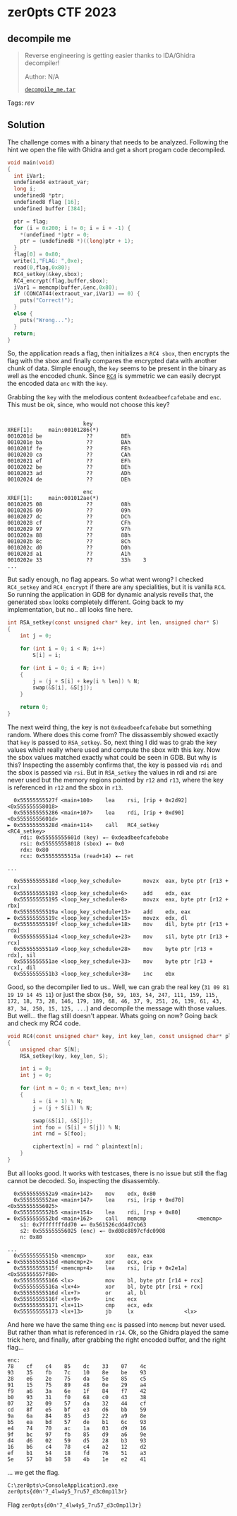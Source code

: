 # zer0pts CTF 2023

## decompile me

> Reverse engineering is getting easier thanks to IDA/Ghidra decompiler!
>
>  Author: N/A
>
> [`decompile_me.tar`](decompile_me.tar)

Tags: _rev_

## Solution
The challenge comes with a binary that needs to be analyzed. Following the hint we open the file with Ghidra and get a short progam code decompiled.

```c
void main(void)
{
  int iVar1;
  undefined4 extraout_var;
  long i;
  undefined8 *ptr;
  undefined8 flag [16];
  undefined buffer [384];

  ptr = flag;
  for (i = 0x200; i != 0; i = i + -1) {
    *(undefined *)ptr = 0;
    ptr = (undefined8 *)((long)ptr + 1);
  }
  flag[0] = 0x80;
  write(1,"FLAG: ",0xe);
  read(0,flag,0x80);
  RC4_setkey(&key,sbox);
  RC4_encrypt(flag,buffer,sbox);
  iVar1 = memcmp(buffer,&enc,0x80);
  if (CONCAT44(extraout_var,iVar1) == 0) {
    puts("Correct!");
  }
  else {
    puts("Wrong...");
  }
  return;
}
```

So, the application reads a flag, then initializes a `RC4 sbox`, then encrypts the flag with the sbox and finally compares the encrypted data with another chunk of data. Simple enough, the `key` seems to be present in the binary as well as the encoded chunk. Since [`RC4`](https://en.wikipedia.org/wiki/RC4) is symmetric we can easily decrypt the encoded data `enc` with the `key`.

Grabbing the `key` with the melodious content `0xdeadbeefcafebabe` and `enc`. This must be ok, since, who would not choose this key?

```

                        key                                             XREF[1]:     main:00101286(*)
0010201d be              ??         BEh
0010201e ba              ??         BAh
0010201f fe              ??         FEh
00102020 ca              ??         CAh
00102021 ef              ??         EFh
00102022 be              ??         BEh
00102023 ad              ??         ADh
00102024 de              ??         DEh
```

```
                        enc                                             XREF[1]:     main:001012ae(*)
00102025 08              ??         08h
00102026 09              ??         09h
00102027 dc              ??         DCh
00102028 cf              ??         CFh
00102029 97              ??         97h
0010202a 88              ??         88h
0010202b 8c              ??         8Ch
0010202c d0              ??         D0h
0010202d a1              ??         A1h
0010202e 33              ??         33h    3
...
```

But sadly enough, no flag appears. So what went wrong? I checked `RC4_setkey` and `RC4_encrypt` if there are any specialities, but it is vanilla `RC4`. So running the application in GDB for dynamic analysis reveils that, the generated `sbox` looks completely different. Going back to my implementation, but no.. all looks fine here.

```c
int RSA_setkey(const unsigned char* key, int len, unsigned char* S) 
{
    int j = 0;

    for (int i = 0; i < N; i++)
        S[i] = i;

    for (int i = 0; i < N; i++) 
    {
        j = (j + S[i] + key[i % len]) % N;
        swap(&S[i], &S[j]);
    }

    return 0;
}
```

The next weird thing, the key is not `0xdeadbeefcafebabe` but something random. Where does this come from? The dissassembly showed exactly that `key` is passed to `RSA_setkey`. So, next thing I did was to grab the key values which really where used and compute the sbox with this key. Now the sbox values matched exactly what could be seen in GDB. But why is this? Inspecting the assembly confirms that, the key is passed via `rdi` and the sbox is passed via `rsi`. But in `RSA_setkey` the values in rdi and rsi are never used but the memory regions pointed by `r12` and `r13`, where the key is referenced in `r12` and the sbox in `r13`.

```
  0x55555555527f <main+100>    lea    rsi, [rip + 0x2d92]           <0x555555558018>
  0x555555555286 <main+107>    lea    rdi, [rip + 0xd90]            <0x55555555601d>
► 0x55555555528d <main+114>    call   RC4_setkey                <RC4_setkey>
    rdi: 0x55555555601d (key) ◂— 0xdeadbeefcafebabe
    rsi: 0x555555558018 (sbox) ◂— 0x0
    rdx: 0x80
    rcx: 0x55555555515a (read+14) ◂— ret

...

  0x55555555518d <loop_key_schedule>       movzx  eax, byte ptr [r13 + rcx]
  0x555555555193 <loop_key_schedule+6>     add    edx, eax
  0x555555555195 <loop_key_schedule+8>     movzx  eax, byte ptr [r12 + rbx]
  0x55555555519a <loop_key_schedule+13>    add    edx, eax
► 0x55555555519c <loop_key_schedule+15>    movzx  edx, dl
  0x55555555519f <loop_key_schedule+18>    mov    dil, byte ptr [r13 + rdx]
  0x5555555551a4 <loop_key_schedule+23>    mov    sil, byte ptr [r13 + rcx]
  0x5555555551a9 <loop_key_schedule+28>    mov    byte ptr [r13 + rdx], sil
  0x5555555551ae <loop_key_schedule+33>    mov    byte ptr [r13 + rcx], dil
  0x5555555551b3 <loop_key_schedule+38>    inc    ebx
```

Good, so the decompiler lied to us.. Well, we can grab the real key (`31 09 81 19 19 14 45 11`) or just the sbox (`50, 59, 103, 54, 247, 111, 159, 115, 172, 18, 73, 28, 146, 179, 189, 68, 46, 37, 9, 251, 26, 139, 61, 43, 87, 34, 250, 15, 125, ...`) and decompile the message with those values. But well... the flag still doesn't appear. Whats going on now? Going back and check my RC4 code.

```c
void RC4(const unsigned char* key, int key_len, const unsigned char* plaintext, int text_len, unsigned char* ciphertext) 
{
    unsigned char S[N];
    RSA_setkey(key, key_len, S);

    int i = 0;
    int j = 0;

    for (int n = 0; n < text_len; n++)
    {
        i = (i + 1) % N;
        j = (j + S[i]) % N;

        swap(&S[i], &S[j]);
        int foo = (S[i] + S[j]) % N;
        int rnd = S[foo];

        ciphertext[n] = rnd ^ plaintext[n];
    }
}
```

But all looks good. It works with testcases, there is no issue but still the flag cannot be decoded. So, inspecting the disassembly.

```
  0x5555555552a9 <main+142>    mov    edx, 0x80
  0x5555555552ae <main+147>    lea    rsi, [rip + 0xd70]            <0x555555556025>
  0x5555555552b5 <main+154>    lea    rdi, [rsp + 0x80]
► 0x5555555552bd <main+162>    call   memcmp                <memcmp>
    s1: 0x7fffffffdd70 ◂— 0x561526cdd4d7cb63
    s2: 0x555555556025 (enc) ◂— 0xd08c8897cfdc0908
    n: 0x80

...
  0x55555555515b <memcmp>      xor    eax, eax
► 0x55555555515d <memcmp+2>    xor    ecx, ecx
  0x55555555515f <memcmp+4>    lea    rsi, [rip + 0x2e1a]           <0x555555557f80>
  0x555555555166 <lx>          mov    bl, byte ptr [r14 + rcx]
  0x55555555516a <lx+4>        xor    bl, byte ptr [rsi + rcx]
  0x55555555516d <lx+7>        or     al, bl
  0x55555555516f <lx+9>        inc    ecx
  0x555555555171 <lx+11>       cmp    ecx, edx
  0x555555555173 <lx+13>       jb     lx                <lx>
```

And here we have the same thing `enc` is passed into `memcmp` but never used. But rather than what is referenced in `r14`. Ok, so the Ghidra played the same trick here, and finally, after grabbing the right encoded buffer, and the right flag...

```
enc:
78    cf    c4    85    dc    33    07    4c
93    35    fb    7c    10    8e    be    93
28    e6    2e    75    da    5e    85    c5
91    15    75    89    48    0e    29    a4
f9    a6    3a    6e    1f    84    f7    42
b0    93    31    f0    68    c0    43    38
07    32    09    57    da    32    44    cf
cd    8f    e5    bf    e3    d6    bb    59
9a    6a    84    85    d3    22    a9    8e
b5    ea    bd    57    de    b1    6c    93
e4    74    70    ac    1a    03    d9    16
9f    bc    97    fb    85    d9    a6    9e
d4    d6    02    59    d5    28    b3    93
16    b6    c4    78    c4    a2    12    d2
ef    b1    54    18    fd    76    51    a3
5e    57    b8    58    4b    1e    e2    41
```

... we get the flag.
```
C:\zer0pts\>ConsoleApplication3.exe
zer0pts{d0n'7_4lw4y5_7ru57_d3c0mp1l3r}
```

Flag `zer0pts{d0n'7_4lw4y5_7ru57_d3c0mp1l3r}`